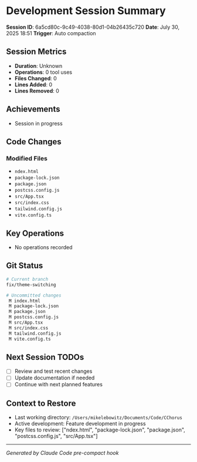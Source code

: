 # Development Session Summary

**Session ID**: 6a5cd80c-9c49-4038-80d1-04b26435c720
**Date**: July 30, 2025 18:51
**Trigger**: Auto compaction


## Session Metrics

- **Duration**: Unknown
- **Operations**: 0 tool uses
- **Files Changed**: 0
- **Lines Added**: 0
- **Lines Removed**: 0

## Achievements

- Session in progress

## Code Changes


### Modified Files
- `ndex.html`
- `package-lock.json`
- `package.json`
- `postcss.config.js`
- `src/App.tsx`
- `src/index.css`
- `tailwind.config.js`
- `vite.config.ts`

## Key Operations

- No operations recorded

## Git Status

```bash
# Current branch
fix/theme-switching

# Uncommitted changes
 M index.html
 M package-lock.json
 M package.json
 M postcss.config.js
 M src/App.tsx
 M src/index.css
 M tailwind.config.js
 M vite.config.ts

```

## Next Session TODOs

- [ ] Review and test recent changes
- [ ] Update documentation if needed
- [ ] Continue with next planned features

## Context to Restore

- Last working directory: `/Users/mikelebowitz/Documents/Code/CChorus`
- Active development: Feature development in progress
- Key files to review: ["ndex.html", "package-lock.json", "package.json", "postcss.config.js", "src/App.tsx"]

---

*Generated by Claude Code pre-compact hook*
